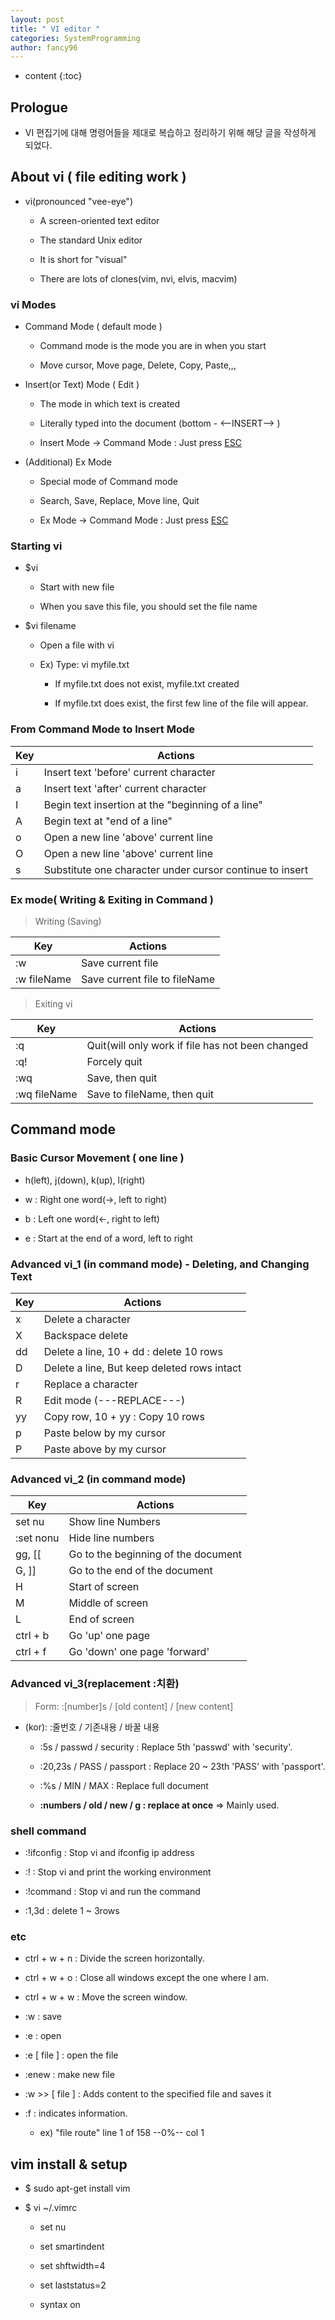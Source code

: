 ```yaml
---
layout: post
title: " VI editor "
categories: SystemProgramming
author: fancy96
---
```

* content
{:toc}


## Prologue

* VI 편집기에 대해 명령어들을 제대로 복습하고 정리하기 위해 해당 글을 작성하게 되었다.


## About vi ( file editing work )

* vi(pronounced "vee-eye")
  
  * A screen-oriented text editor
    
  * The standard Unix editor
    
  * It is short for "visual"
    
  * There are lots of clones(vim, nvi, elvis, macvim)

### vi Modes

* Command Mode ( default mode )
  
  * Command mode is the mode you are in when you start
    
  * Move cursor, Move page, Delete, Copy, Paste,,,

* Insert(or Text) Mode ( Edit )
  
  * The mode in which text is created
    
  * Literally typed into the document (bottom - <--INSERT--> )
    
  * Insert Mode -> Command Mode : Just press <u>ESC</u>

* (Additional) Ex Mode
  
  * Special mode of Command mode
    
  * Search, Save, Replace, Move line, Quit
    
  * Ex Mode -> Command Mode : Just press <u>ESC</u>


### Starting vi

* $vi
  
  * Start with new file
    
  * When you save this file, you should set the file name

* $vi filename
    
  * Open a file with vi
    
  * Ex) Type: vi myfile.txt
  
    * If myfile.txt does not exist, myfile.txt created
          
    * If myfile.txt does exist, the first few line of the file will appear.


### From Command Mode to Insert Mode

| Key |Actions|
|----|----|
| i  |Insert text 'before' current character|
| a  |Insert text 'after' current character|
| I  |Begin text insertion at the "beginning of a line"|
| A  |Begin text at "end of a line"|
| o  |Open a new line 'above' current line|
| O  |Open a new line 'above' current line|
| s  |Substitute one character under cursor continue to insert|

### Ex mode( Writing & Exiting in Command )

> Writing (Saving)

| Key |Actions|
|----|----|
| :w |Save current file|
| :w fileName |Save current file to fileName|


> Exiting vi

| Key |Actions|
|-----|----|
| :q  |Quit(will only work if file has not been changed|
| :q! |Forcely quit|
| :wq |Save, then quit|
|:wq fileName|Save to fileName, then quit|

## Command mode

### Basic Cursor Movement ( one line )
  
  * h(left), j(down), k(up), l(right)

  * w : Right one word(->, left to right)
  
  * b : Left one word(<-, right to left)
  
  * e : Start at the end of a word, left to right


### Advanced vi_1 (in command mode) - Deleting, and Changing Text

|Key|Actions|
|----|----|
|x|Delete a character|
|X|Backspace delete|
|dd|Delete a line, 10 + dd : delete 10 rows|
|D|Delete a line, But keep deleted rows intact|
|r|Replace a character|
|R|Edit mode (---REPLACE---)|
|yy|Copy row, 10 + yy : Copy 10 rows|
|p|Paste below by my cursor|
|P|Paste above by my cursor|



### Advanced vi_2 (in command mode)

|Key|Actions|
|----|----|
|set nu|Show line Numbers|
|:set nonu|Hide line numbers|
|gg, [[|Go to the beginning of the document|
|G, ]]|Go to the end of the document|
|H|Start of screen|
|M|Middle of screen|
|L|End of screen|
|ctrl + b|Go 'up' one page|
|ctrl + f|Go 'down' one page 'forward'|


### Advanced vi_3(replacement :치환)

> Form: :[number]s / [old content] / [new content]

* (kor): :줄번호 / 기존내용 / 바꿀 내용

  * :5s / passwd / security : Replace 5th 'passwd' with 'security'.

  * :20,23s / PASS / passport : Replace 20 ~ 23th 'PASS' with 'passport'.

  * :%s / MIN / MAX : Replace full document

  * **:numbers / old / new / g : replace at once** => Mainly used.

### shell command
  
  * :!ifconfig    : Stop vi and ifconfig ip address
    
  * :!            : Stop vi and print the working environment
    
  * :!command     : Stop vi and run the command
    
  * :1,3d         : delete 1 ~ 3rows

### etc
  
  * ctrl + w + n  : Divide the screen horizontally.
    
  * ctrl + w + o  : Close all windows except the one where I am.
    
  * ctrl + w + w  : Move the screen window.

  * :w            : save
    
  * :e            : open
    
  * :e [ file ]   : open the file
    
  * :enew          : make new file
    
  * :w >> [ file ] : Adds content to the specified file and saves it
    
  * :f            : indicates information.
  
    * ex) "file route" line 1 of 158 --0%-- col 1


## vim install & setup

* $ sudo apt-get install vim

* $ vi ~/.vimrc
  
  * set nu
    
  * set smartindent
    
  * set shftwidth=4
    
  * set laststatus=2
    
  * syntax on
